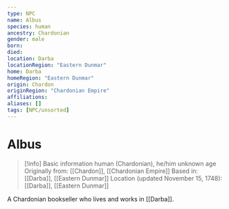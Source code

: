 ```yaml
---
type: NPC
name: Albus
species: human
ancestry: Chardonian
gender: male
born: 
died: 
location: Darba
locationRegion: "Eastern Dunmar"
home: Darba
homeRegion: "Eastern Dunmar"
origin: Chardon
originRegion: "Chardonian Empire"
affiliations: 
aliases: []
tags: [NPC/unsorted]
---
```

# Albus
>[!info] Basic information
>human (Chardonian), he/him
>unknown age
>Originally from: [[Chardon]], [[Chardonian Empire]]
>Based in: [[Darba]], [[Eastern Dunmar]]
>Location (updated November 15, 1748): [[Darba]], [[Eastern Dunmar]]

A Chardonian bookseller who lives and works in [[Darba]].
